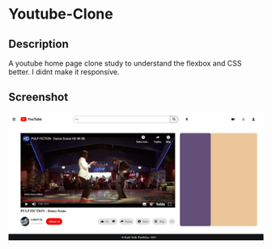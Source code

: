 ﻿# Youtube-Clone
## Description
A youtube home page clone study to understand the flexbox and CSS better. I didnt make it responsive.
## Screenshot
![alt text](https://github.com/kadirtetik1/youtube-clone/blob/main/screenshot.jpg)
